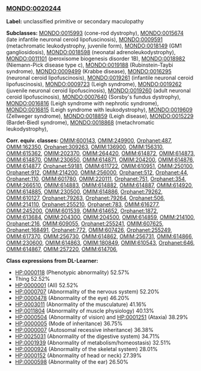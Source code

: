 
### [MONDO:0020244](http://purl.obolibrary.org/obo/MONDO_0020244)
**Label:** unclassified primitive or secondary maculopathy

**Subclasses:** [MONDO:0015993](http://purl.obolibrary.org/obo/MONDO_0015993) (cone-rod dystrophy), [MONDO:0015674](http://purl.obolibrary.org/obo/MONDO_0015674) (late infantile neuronal ceroid lipofuscinosis), [MONDO:0009591](http://purl.obolibrary.org/obo/MONDO_0009591) (metachromatic leukodystrophy, juvenile form), [MONDO:0018149](http://purl.obolibrary.org/obo/MONDO_0018149) (GM1 gangliosidosis), [MONDO:0018598](http://purl.obolibrary.org/obo/MONDO_0018598) (neonatal adrenoleukodystrophy), [MONDO:0011101](http://purl.obolibrary.org/obo/MONDO_0011101) (peroxisome biogenesis disorder 1B), [MONDO:0018982](http://purl.obolibrary.org/obo/MONDO_0018982) (Niemann-Pick disease type c), [MONDO:0019188](http://purl.obolibrary.org/obo/MONDO_0019188) (Rubinstein-Taybi syndrome), [MONDO:0009499](http://purl.obolibrary.org/obo/MONDO_0009499) (Krabbe disease), [MONDO:0016295](http://purl.obolibrary.org/obo/MONDO_0016295) (neuronal ceroid lipofuscinosis), [MONDO:0019261](http://purl.obolibrary.org/obo/MONDO_0019261) (infantile neuronal ceroid lipofuscinosis), [MONDO:0009723](http://purl.obolibrary.org/obo/MONDO_0009723) (Leigh syndrome), [MONDO:0019262](http://purl.obolibrary.org/obo/MONDO_0019262) (juvenile neuronal ceroid lipofuscinosis), [MONDO:0019260](http://purl.obolibrary.org/obo/MONDO_0019260) (adult neuronal ceroid lipofuscinosis), [MONDO:0007640](http://purl.obolibrary.org/obo/MONDO_0007640) (Sorsby's fundus dystrophy), [MONDO:0016816](http://purl.obolibrary.org/obo/MONDO_0016816) (Leigh syndrome with nephrotic syndrome), [MONDO:0016815](http://purl.obolibrary.org/obo/MONDO_0016815) (Leigh syndrome with leukodystrophy), [MONDO:0019609](http://purl.obolibrary.org/obo/MONDO_0019609) (Zellweger syndrome), [MONDO:0018859](http://purl.obolibrary.org/obo/MONDO_0018859) (Leigh disease), [MONDO:0015229](http://purl.obolibrary.org/obo/MONDO_0015229) (Bardet-Biedl syndrome), [MONDO:0018868](http://purl.obolibrary.org/obo/MONDO_0018868) (metachromatic leukodystrophy), 

**Corr. equiv. classes:** [OMIM:600143](http://purl.obolibrary.org/obo/OMIM_600143), [OMIM:249900](http://purl.obolibrary.org/obo/OMIM_249900), [Orphanet:487](http://www.orpha.net/ORDO/Orphanet_487), [OMIM:162350](http://purl.obolibrary.org/obo/OMIM_162350), [Orphanet:309263](http://www.orpha.net/ORDO/Orphanet_309263), [OMIM:136900](http://purl.obolibrary.org/obo/OMIM_136900), [OMIM:156310](http://purl.obolibrary.org/obo/OMIM_156310), [OMIM:615362](http://purl.obolibrary.org/obo/OMIM_615362), [OMIM:202370](http://purl.obolibrary.org/obo/OMIM_202370), [OMIM:264420](http://purl.obolibrary.org/obo/OMIM_264420), [OMIM:614872](http://purl.obolibrary.org/obo/OMIM_614872), [OMIM:614873](http://purl.obolibrary.org/obo/OMIM_614873), [OMIM:614870](http://purl.obolibrary.org/obo/OMIM_614870), [OMIM:230650](http://purl.obolibrary.org/obo/OMIM_230650), [OMIM:614871](http://purl.obolibrary.org/obo/OMIM_614871), [OMIM:204200](http://purl.obolibrary.org/obo/OMIM_204200), [OMIM:614876](http://purl.obolibrary.org/obo/OMIM_614876), [OMIM:614877](http://purl.obolibrary.org/obo/OMIM_614877), [Orphanet:59181](http://www.orpha.net/ORDO/Orphanet_59181), [OMIM:611722](http://purl.obolibrary.org/obo/OMIM_611722), [OMIM:610951](http://purl.obolibrary.org/obo/OMIM_610951), [OMIM:250100](http://purl.obolibrary.org/obo/OMIM_250100), [Orphanet:912](http://www.orpha.net/ORDO/Orphanet_912), [OMIM:214200](http://purl.obolibrary.org/obo/OMIM_214200), [OMIM:256000](http://purl.obolibrary.org/obo/OMIM_256000), [Orphanet:512](http://www.orpha.net/ORDO/Orphanet_512), [Orphanet:44](http://www.orpha.net/ORDO/Orphanet_44), [Orphanet:110](http://www.orpha.net/ORDO/Orphanet_110), [OMIM:601780](http://purl.obolibrary.org/obo/OMIM_601780), [OMIM:220111](http://purl.obolibrary.org/obo/OMIM_220111), [Orphanet:751](http://www.orpha.net/ORDO/Orphanet_751), [Orphanet:354](http://www.orpha.net/ORDO/Orphanet_354), [OMIM:266510](http://purl.obolibrary.org/obo/OMIM_266510), [OMIM:614883](http://purl.obolibrary.org/obo/OMIM_614883), [OMIM:614882](http://purl.obolibrary.org/obo/OMIM_614882), [OMIM:614887](http://purl.obolibrary.org/obo/OMIM_614887), [OMIM:614920](http://purl.obolibrary.org/obo/OMIM_614920), [OMIM:614885](http://purl.obolibrary.org/obo/OMIM_614885), [OMIM:230500](http://purl.obolibrary.org/obo/OMIM_230500), [OMIM:614886](http://purl.obolibrary.org/obo/OMIM_614886), [Orphanet:79262](http://www.orpha.net/ORDO/Orphanet_79262), [OMIM:610127](http://purl.obolibrary.org/obo/OMIM_610127), [Orphanet:79263](http://www.orpha.net/ORDO/Orphanet_79263), [Orphanet:79264](http://www.orpha.net/ORDO/Orphanet_79264), [Orphanet:506](http://www.orpha.net/ORDO/Orphanet_506), [OMIM:214110](http://purl.obolibrary.org/obo/OMIM_214110), [Orphanet:255210](http://www.orpha.net/ORDO/Orphanet_255210), [Orphanet:783](http://www.orpha.net/ORDO/Orphanet_783), [OMIM:616277](http://purl.obolibrary.org/obo/OMIM_616277), [OMIM:245200](http://purl.obolibrary.org/obo/OMIM_245200), [OMIM:601539](http://purl.obolibrary.org/obo/OMIM_601539), [OMIM:614652](http://purl.obolibrary.org/obo/OMIM_614652), [Orphanet:1872](http://www.orpha.net/ORDO/Orphanet_1872), [OMIM:613684](http://purl.obolibrary.org/obo/OMIM_613684), [OMIM:204300](http://purl.obolibrary.org/obo/OMIM_204300), [OMIM:204500](http://purl.obolibrary.org/obo/OMIM_204500), [OMIM:614859](http://purl.obolibrary.org/obo/OMIM_614859), [OMIM:214100](http://purl.obolibrary.org/obo/OMIM_214100), [Orphanet:216](http://www.orpha.net/ORDO/Orphanet_216), [OMIM:609055](http://purl.obolibrary.org/obo/OMIM_609055), [Orphanet:255241](http://www.orpha.net/ORDO/Orphanet_255241), [OMIM:607625](http://purl.obolibrary.org/obo/OMIM_607625), [Orphanet:168491](http://www.orpha.net/ORDO/Orphanet_168491), [Orphanet:772](http://www.orpha.net/ORDO/Orphanet_772), [OMIM:607426](http://purl.obolibrary.org/obo/OMIM_607426), [Orphanet:255249](http://www.orpha.net/ORDO/Orphanet_255249), [OMIM:617370](http://purl.obolibrary.org/obo/OMIM_617370), [OMIM:256730](http://purl.obolibrary.org/obo/OMIM_256730), [OMIM:614862](http://purl.obolibrary.org/obo/OMIM_614862), [OMIM:256731](http://purl.obolibrary.org/obo/OMIM_256731), [OMIM:614866](http://purl.obolibrary.org/obo/OMIM_614866), [OMIM:230600](http://purl.obolibrary.org/obo/OMIM_230600), [OMIM:614863](http://purl.obolibrary.org/obo/OMIM_614863), [OMIM:180849](http://purl.obolibrary.org/obo/OMIM_180849), [OMIM:610543](http://purl.obolibrary.org/obo/OMIM_610543), [Orphanet:646](http://www.orpha.net/ORDO/Orphanet_646), [OMIM:614867](http://purl.obolibrary.org/obo/OMIM_614867), [OMIM:257220](http://purl.obolibrary.org/obo/OMIM_257220), [OMIM:614706](http://purl.obolibrary.org/obo/OMIM_614706), 

**Class expressions from DL-Learner:**

- [HP:0000118](http://purl.obolibrary.org/obo/HP_0000118) (Phenotypic abnormality) 52.57%
- Thing 52.52%
- [HP:0000001](http://purl.obolibrary.org/obo/HP_0000001) (All) 52.52%
- [HP:0000707](http://purl.obolibrary.org/obo/HP_0000707) (Abnormality of the nervous system) 52.20%
- [HP:0000478](http://purl.obolibrary.org/obo/HP_0000478) (Abnormality of the eye) 46.20%
- [HP:0003011](http://purl.obolibrary.org/obo/HP_0003011) (Abnormality of the musculature) 41.16%
- [HP:0011804](http://purl.obolibrary.org/obo/HP_0011804) (Abnormality of muscle physiology) 40.13%
- [HP:0000504](http://purl.obolibrary.org/obo/HP_0000504) (Abnormality of vision) and [HP:0001251](http://purl.obolibrary.org/obo/HP_0001251) (Ataxia) 38.29%
- [HP:0000005](http://purl.obolibrary.org/obo/HP_0000005) (Mode of inheritance) 36.75%
- [HP:0000007](http://purl.obolibrary.org/obo/HP_0000007) (Autosomal recessive inheritance) 36.38%
- [HP:0025031](http://purl.obolibrary.org/obo/HP_0025031) (Abnormality of the digestive system) 34.71%
- [HP:0001939](http://purl.obolibrary.org/obo/HP_0001939) (Abnormality of metabolism/homeostasis) 32.51%
- [HP:0000924](http://purl.obolibrary.org/obo/HP_0000924) (Abnormality of the skeletal system) 28.01%
- [HP:0000152](http://purl.obolibrary.org/obo/HP_0000152) (Abnormality of head or neck) 27.39%
- [HP:0000598](http://purl.obolibrary.org/obo/HP_0000598) (Abnormality of the ear) 26.50%


